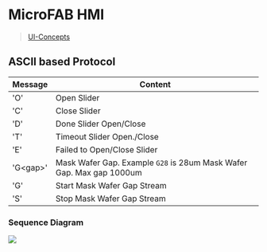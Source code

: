 # MicroFAB HMI

> [UI-Concepts](https://microfabricator-hmi.vercel.app)

## ASCII based Protocol

| Message | Content |
| --- | --- |
| 'O' | Open Slider |
| 'C' | Close Slider |
| 'D' | Done Slider Open/Close |
| 'T' | Timeout Slider Open./Close |
| 'E' | Failed to Open/Close Slider |
| 'G\<gap\>' | Mask Wafer Gap. Example `G28` is 28um Mask Wafer Gap. Max gap 1000um |
| 'G' | Start Mask Wafer Gap Stream |
| 'S' | Stop Mask Wafer Gap Stream |

### Sequence Diagram
[![](https://mermaid.ink/img/pako:eNptkD1rw0AMhv-K0GTTmOxH8WKHTCGFI3S5RfiU1OS-ej4PJeS_V8EuBFJNEjyPXnhvOETLqHDi75nDwP1Il0zeBJDpPk5N274dupOCY-JQHWvYQufixFVXg3aj5bygwjTCNqIo6GPgqn-wCwK7nGOudvXCvj7XhXKBA01X-KSzCLpkJg_VflVcjAlSdG45XxKf1D0l8d4vlNpV5mCfI9dEefhPoBYHN-g5exqtFHN7qAbLF3s2qGS1lK8GTbgLR3OJ-icMqEqeeYNzslT-SkR1Jjfx_RcxUWuV?type=png)](https://mermaid.live/edit#pako:eNptkD1rw0AMhv-K0GTTmOxH8WKHTCGFI3S5RfiU1OS-ej4PJeS_V8EuBFJNEjyPXnhvOETLqHDi75nDwP1Il0zeBJDpPk5N274dupOCY-JQHWvYQufixFVXg3aj5bygwjTCNqIo6GPgqn-wCwK7nGOudvXCvj7XhXKBA01X-KSzCLpkJg_VflVcjAlSdG45XxKf1D0l8d4vlNpV5mCfI9dEefhPoBYHN-g5exqtFHN7qAbLF3s2qGS1lK8GTbgLR3OJ-icMqEqeeYNzslT-SkR1Jjfx_RcxUWuV)

